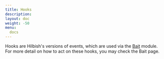 ```yaml
---
title: Hooks
description:
layout: doc
weight: -50
menu:
  docs
---
```


Hooks are Hilbish's versions of events, which are used via the [Bait](../api/bait) module.
For more detail on how to act on these hooks, you may check the Bait page.
